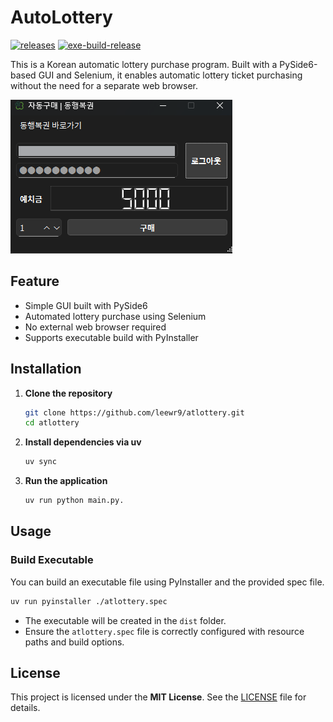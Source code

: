 # AutoLottery

[![releases](https://img.shields.io/github/v/release/leewr9/atlottery)](https://github.com/leewr9/atlottery/releases)
[![exe-build-release](https://github.com/leewr9/atlottery/actions/workflows/exe-build-release.yml/badge.svg)](https://github.com/leewr9/atlottery/actions/workflows/exe-build-release.yml)

This is a Korean automatic lottery purchase program. Built with a PySide6-based GUI and Selenium, it enables automatic lottery ticket purchasing without the need for a separate web browser.

![main](resources/main.png)

## Feature

- Simple GUI built with PySide6
- Automated lottery purchase using Selenium
- No external web browser required
- Supports executable build with PyInstaller

## Installation

1. **Clone the repository**

   ```bash
   git clone https://github.com/leewr9/atlottery.git
   cd atlottery
   ```

2. **Install dependencies via uv**

   ```bash
   uv sync
   ```

3. **Run the application**

   ```bash
   uv run python main.py.
   ```

## Usage

### Build Executable

You can build an executable file using PyInstaller and the provided spec file.

```bash
uv run pyinstaller ./atlottery.spec
```

- The executable will be created in the `dist` folder.
- Ensure the `atlottery.spec` file is correctly configured with resource paths and build options.

## License

This project is licensed under the **MIT License**. See the [LICENSE](LICENSE) file for details.

